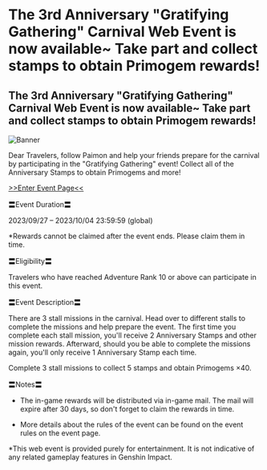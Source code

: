 # The 3rd Anniversary "Gratifying Gathering" Carnival Web Event is now available~ Take part and collect stamps to obtain Primogem rewards!
## The 3rd Anniversary "Gratifying Gathering" Carnival Web Event is now available~ Take part and collect stamps to obtain Primogem rewards!
![Banner](https://sdk.hoyoverse.com/upload/ann/2023/09/26/ca897a4279f20de297e78449f69057e4_4423728827761051698.jpg)

Dear Travelers, follow Paimon and help your friends prepare for the carnival by participating in the "Gratifying Gathering" event! Collect all of the Anniversary Stamps to obtain Primogems and more!

[>>Enter Event Page<<](https://act.hoyoverse.com/ys/event/e20230927celebration/index.html?game_biz=hk4e_global&sign_type=2&auth_appid=e20230927gardenparty&authkey_ver=1&utm_source=ingame&utm_medium=announcement)

〓Event Duration〓

2023/09/27 – 2023/10/04 23:59:59 (global)

*Rewards cannot be claimed after the event ends. Please claim them in time.

〓Eligibility〓

Travelers who have reached Adventure Rank 10 or above can participate in this event.

〓Event Description〓

There are 3 stall missions in the carnival. Head over to different stalls to complete the missions and help prepare the event. The first time you complete each stall mission, you'll receive 2 Anniversary Stamps and other mission rewards. Afterward, should you be able to complete the missions again, you'll only receive 1 Anniversary Stamp each time.

Complete 3 stall missions to collect 5 stamps and obtain Primogems ×40.

〓Notes〓

- The in-game rewards will be distributed via in-game mail. The mail will expire after 30 days, so don't forget to claim the rewards in time.

- More details about the rules of the event can be found on the event rules on the event page.

*This web event is provided purely for entertainment. It is not indicative of any related gameplay features in Genshin Impact.
